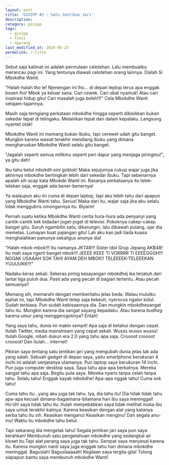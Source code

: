 ```yaml
---
layout: post
title: 'GIXIPP #2 : Satu Jentikan Jari'
description:
category: gixipp
tags:
  - gixipp
  - fiksi
  - ngarang
last_modified_at: 2020-05-23
permalink: /:title
---
```

Sebut saja kalimat ini adalah permulaan celotehan. Lalu membuatku merancau pagi ini. Yang tentunya diawali celotehan orang lainnya. Dialah Si Mbokdhe Wanti.

"Halah-halah tho le! Njenengan ini lho... di depan leptop terus apa enggak bosen lho! Mbok ya keluar sana. Cari cewek. Cari obat nyamuk! Atau cari inspirasi hidup gitu! Cari masalah juga boleh!!!" Cela Mbokdhe Wanti setajam-tajamnya.

Masih saja terngiang perkataan mbokdhe hingga seperti dibisikkan bukan sekedar tepat di telingaku. Melainkan tepat dari dalam kepalaku. Langsung nyantet otak!

Mbokdhe Wanti ini memang bukan Ibuku, tapi cerewet udah gitu banget. Mungkin karena wasiat terakhir mendiang Ibuku yang dimana mengharuskan Mbokdhe Wanti selalu gitu banget.

"Jagalah seperti semua milikmu seperti peri dapur yang menjaga piringmu!", ya gitu deh!

Ibu tahu betul mbokdh eini goblok! Maka sejujurnya cukup wajar juga jika akhirnya mbokdhe bertingkah lebih dari sekedar ibuku. Tapi sebenarnya apalah sih ucap kata Mbokde Wanti ini. Rasanya perkataanya itu telek-telekan saja, enggak ada bener-benernya!

Ya walaupun aku ini cuma di depan laptop, tapi aku lebih tahu dari apapun yang Mbokdhe Wanti tahu. Serius! Maka dari itu, wajar saja jika aku selalu tidak menggubris omongannya itu. Biyarin!

Pernah suatu ketika Mbokdhe Wanti cerita hura-hura ada penyanyi yang cantik-cantik kek bidadari joget-joget di televisi. Pokoknya cakep-cakep banget gitu. Suruh ngambilin satu, dikarungin, lalu dibawah pulang, ujar dia memelas. Lumayan buat pajangan gitu! Lah aku kan jadi tiada kuasa menghalahkan panunya sekaligus anunya dia!

"Halah mbok-mbok!!! Itu namanya JKT48!!! Sister Idol Grup Jepang AKB48! Itu mah saya ngerti banget mbok!!! JEEEE KEEE TI VORRRR TI EEEEGGGH!!! NGGAK USAAAH SOK TAHI AYAM DEH MBOK!! TELEEEEK-TELEEEKAN YUUUUKK!!!"

Nadaku keras sekali. Sekeras piring kesayangan mbokdhej ika terjatuh dari lantai tiga puluh dua. Pasti ada yang pecah di bagian tertentu. Atau pecah semuanya?

Memang sih, memarahi dengan memberitahu jelas beda. Walau mulutku ejahat ini, tapi Mbokdhe Wanti tetep saja kekeuh, nyerocos ngalor kidul. Sudah terbiasa. Pun sudah kebisaannya dia. Dan mungkin mbokdhesangat tahu itu. Mungkin karena dia sangat sayang kepadaku. Atau karena *budheg* karena umur yang menggerogotinya? Entah!

Yang saya tahu, dunia ini makin sempit! Apa saja di ketahui dengan cepat. Itulah Twitter, media mainstream yang cepat sekali. Wusss wusss wusss! Itulah Google, mbah dukun era 2.0 yang tahu apa saja. Croooot croooot croooot! Dan itulah... internet!

Pikiran saya tentang satu jentikan jari yang mengubah dunia jelas tak ada yang salah. Sebuah gadget di depan saya, yaitu smartphone berukuran 4 inchi ini adalah senjatanya utamanya. Pun laptop saya berukuran 14 inchi. Pun juga computer desktop saya. Saya tahu apa-apa berkatnya. Mereka sangat tahu apa saja. Begitu pula saya. Mereka nyaris tanpa celah tanpa tahu. Selalu tahu! Enggak kayak mbokdhe! Apa-apa nggak tahu! Cuma sok tahu!

Cuma tahu itu...yang aku juga tak tahu. Iya, dia tahu itu! Dia tidak tidak tahu apa-apa kecuali dimana-bagaimana-bilamana hari ibu saya meninggal! Ho'oh! saya tidak tahu itu. Itulah menyebabkan saya tidak melihat muka ibu saya untuk terakhir kalinya. Karena keasikan dengan alat yang katanya serba tahu itu sih. Keasikan menganu! Keasikan menginu! Dan segala anu-inu! Waktu itu mbokdhe tahu betul.

Tapi sekarang dia mengelak tahu! Segala jentikan jari saya pun saya kerahkan! Membunuh satu pengetahuan mbokdhe yang sedangkal air kloset itu.Tapi alat perang saya juga tak tahu. Sempat saya menyesal karena itu. Karena mungkin nanti saya juga enggak tahu hari dimana mbokdhe meninggal. Baguslah! Baguslaaaaah! Kegilaan saya tergila-gila! Tolong siapapun bantu saya membunuh mbokdhe Wanti!
